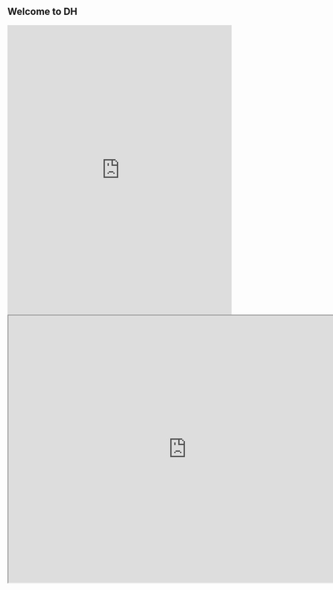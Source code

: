 ## Welcome to DH

<iframe src='https://cdn.knightlab.com/libs/timeline3/latest/embed/index.html? dataURL=<script type="text/javascript" src="https://ssl.gstatic.com/trends_nrtr/2431_RC04/embed_loader.js"></script> <script type="text/javascript"> trends.embed.renderExploreWidget("TIMESERIES", {"comparisonItem":[{"keyword":"/m/0f4jp","geo":"CZ","time":"2019-02-02 2021-03-02"}],"category":0,"property":""}, {"exploreQuery":"date=2019-02-02%202021-03-02&geo=CZ&q=%2Fm%2F0f4jp","guestPath":"https://trends.google.com:443/trends/embed/"}); </script>source=17VDF0MVdGv-lzIzJGbNd6PrzgECr8XprwkrIL1OnatA&font=Default&lang=en&initial_zoom=2&height=650' width='100%' height='650' webkitallowfullscreen mozallowfullscreen allowfullscreen frameborder='0'></iframe>



<iframe src="https://uploads.knightlab.com/storymapjs/dea3e7eebb43a9b28d1b900870a975b6/husitske-valky/index.html" width=800 height=600></iframe>
